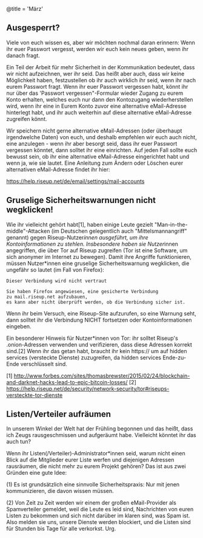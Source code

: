 @title = 'März'

Ausgesperrt?
------------------------------------------------

Viele von euch wissen es, aber wir möchten nochmal daran erinnern: Wenn ihr euer Passwort vergesst, werden wir euch kein neues geben, wenn ihr danach fragt.

Ein Teil der Arbeit für mehr Sicherheit in der Kommunikation bedeutet, dass wir nicht aufzeichnen, wer ihr seid. Das heißt aber auch, dass wir keine Möglichkeit haben, festzustellen ob ihr auch wirklich ihr seid, wenn ihr nach eurem Passwort fragt. Wenn ihr euer Passwort vergessen habt, könnt ihr nur über das 'Passwort vergessen"-Formular wieder Zugang zu eurem Konto erhalten, welches euch nur dann den Kontozugang wiederherstellen wird, wenn ihr eine in Eurem Konto zuvor eine alternative eMail-Adresse hinterlegt habt, und ihr auch weiterhin auf diese alternative eMail-Adresse zugreifen könnt.

Wir speichern nicht gerne alternative eMail-Adressen (oder überhaupt irgendwelche Daten) von euch, und deshalb empfehlen wir euch auch nicht, eine anzulegen - wenn ihr aber besorgt seid, dass ihr euer Passwort vergessen könntet, dann solltet ihr eine einrichten. Auf jeden Fall sollte euch bewusst sein, ob ihr eine alternative eMail-Adresse eingerichtet habt und wenn ja, wie sie lautet. Eine Anleitung zum Ändern oder Löschen eurer alternativen eMail-Adresse findet ihr hier:

https://help.riseup.net/de/email/settings/mail-accounts

Gruselige Sicherheitswarnungen nicht wegklicken!
------------------------------------------------

Wie ihr vielleicht gehört habt[1], haben einige Leute gezielt "Man-in-the-middle"-Attacken (im Deutschen gelegentlich auch "Mittelsmannangriff" genannt) gegen Riseup-Nutzer*innen ausgeführt, um ihre Kontoinformationen zu stehlen. Insbesondere haben sie Nutzer*innen angegriffen, die über Tor auf Riseup zugreifen (Tor ist eine Software, um sich anonymer im Internet zu bewegen). Damit ihre Angriffe funktionieren, müssen Nutzer*innen eine gruselige Sicherheitswarnung wegklicken, die ungefähr so lautet (im Fall von Firefox):

    Dieser Verbindung wird nicht vertraut

    Sie haben Firefox angewiesen, eine gesicherte Verbindung
    zu mail.riseup.net aufzubauen,
    es kann aber nicht überprüft werden, ob die Verbindung sicher ist.

Wenn ihr beim Versuch, eine Riseup-Site aufzurufen, so eine Warnung seht, dann solltet ihr die Verbindung NICHT fortsetzen oder Kontoinformationen eingeben.

Ein besonderer Hinweis für Nutzer*innen von Tor: ihr solltet Riseup's .onion-Adressen verwenden und verifizieren, dass diese Adressen korrekt sind.[2] Wenn ihr das getan habt, braucht ihr kein https:// um auf hidden services (versteckte Dienste) zuzugreifen, da hidden services Ende-zu-Ende verschlüsselt sind.

[1] http://www.forbes.com/sites/thomasbrewster/2015/02/24/blockchain-and-darknet-hacks-lead-to-epic-bitcoin-losses/
[2] https://help.riseup.net/de/security/network-security/tor#riseups-versteckte-tor-dienste

Listen/Verteiler aufräumen
------------------------------------------------

In unserem Winkel der Welt hat der Frühling begonnen und das heißt, dass ich Zeugs rausgeschmissen und aufgeräumt habe. Vielleicht könntet ihr das auch tun?

Wenn ihr Listen(/Verteiler)-Administrator*innen seid, warum nicht einen Blick auf die Mitglieder eurer Liste werfen und diejenigen Adressen rausräumen, die nicht mehr zu eurem Projekt gehören? Das ist aus zwei Gründen eine gute Idee:

(1) Es ist grundsätzlich eine sinnvolle Sicherheitspraxis: Nur mit jenen kommunizieren, die davon wissen müssen.

(2) Von Zeit zu Zeit werden wir einem der großen eMail-Provider als Spamverteiler gemeldet, weil die Leute es leid sind, Nachrichten von euren Listen zu bekommen und sich nicht darüber im klaren sind, was Spam ist. Also melden sie uns, unsere Dienste werden blockiert, und die Listen sind für Stunden bis Tage für alle verkorkst. Urg.
